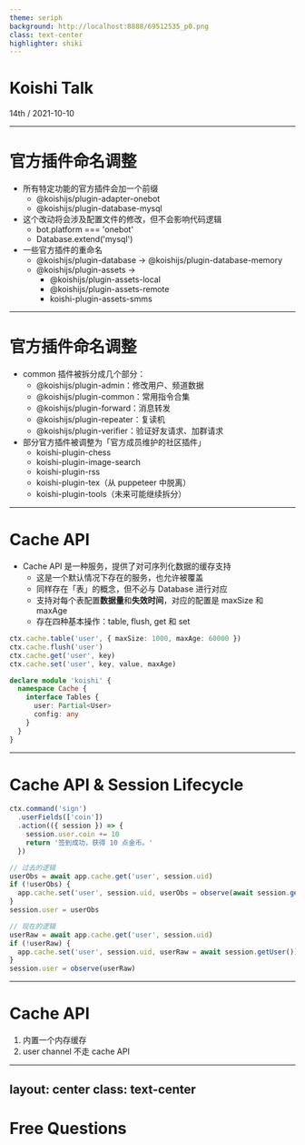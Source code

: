 ```yaml
---
theme: seriph
background: http://localhost:8888/69512535_p0.png
class: text-center
highlighter: shiki
---
```


# Koishi Talk

<div class="opacity-80">
14th / 2021-10-10
</div>

---

# 官方插件命名调整

- 所有特定功能的官方插件会加一个前缀
  - @koishijs/plugin-adapter-onebot
  - @koishijs/plugin-database-mysql
- 这个改动将会涉及配置文件的修改，但不会影响代码逻辑
  - bot.platform === 'onebot'
  - Database.extend('mysql')
- 一些官方插件的重命名
  - @koishijs/plugin-database → @koishijs/plugin-database-memory
  - @koishijs/plugin-assets →
    - @koishijs/plugin-assets-local
    - @koishijs/plugin-assets-remote
    - koishi-plugin-assets-smms

---

# 官方插件命名调整

- common 插件被拆分成几个部分：
  - @koishijs/plugin-admin：修改用户、频道数据
  - @koishijs/plugin-common：常用指令合集
  - @koishijs/plugin-forward：消息转发
  - @koishijs/plugin-repeater：复读机
  - @koishijs/plugin-verifier：验证好友请求、加群请求
- 部分官方插件被调整为「官方成员维护的社区插件」
  - koishi-plugin-chess
  - koishi-plugin-image-search
  - koishi-plugin-rss
  - koishi-plugin-tex（从 puppeteer 中脱离）
  - koishi-plugin-tools（未来可能继续拆分）

---

# Cache API

- Cache API 是一种服务，提供了对可序列化数据的缓存支持
  - 这是一个默认情况下存在的服务，也允许被覆盖
  - 同样存在「表」的概念，但不必与 Database 进行对应
  - 支持对每个表配置**数据量**和**失效时间**，对应的配置是 maxSize 和 maxAge
  - 存在四种基本操作：table, flush, get 和 set

```ts
ctx.cache.table('user', { maxSize: 1000, maxAge: 60000 })
ctx.cache.flush('user')
ctx.cache.get('user', key)
ctx.cache.set('user', key, value, maxAge)

declare module 'koishi' {
  namespace Cache {
    interface Tables {
      user: Partial<User>
      config: any
    }
  }
}
```

---

# Cache API & Session Lifecycle

```ts
ctx.command('sign')
  .userFields(['coin'])
  .action(({ session }) => {
    session.user.coin += 10
    return '签到成功，获得 10 点金币。'
  })
```

```ts
// 过去的逻辑
userObs = await app.cache.get('user', session.uid)
if (!userObs) {
  app.cache.set('user', session.uid, userObs = observe(await session.getUser()))
}
session.user = userObs

// 现在的逻辑
userRaw = await app.cache.get('user', session.uid)
if (!userRaw) {
  app.cache.set('user', session.uid, userRaw = await session.getUser())
}
session.user = observe(userRaw)
```

---

# Cache API

1. 内置一个内存缓存
2. user channel 不走 cache API

---
layout: center
class: text-center
---

# Free Questions
